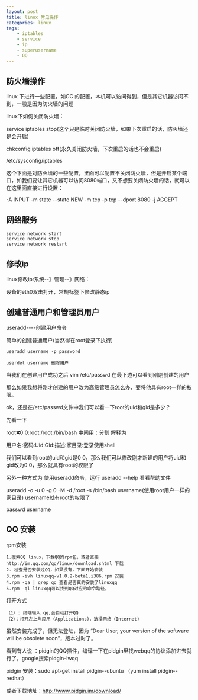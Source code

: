 ```yaml
---
layout: post
title: linux 常见操作
categories: linux
tags: 
    - iptables
    - service
    - ip
    - superusername
    - QQ
---
```


## 防火墙操作

linux 下进行一些配置，如CC 的配置，本机可以访问得到，但是其它机器访问不到，一般是因为防火墙的问题

linux下如何关闭防火墙：

service iptables stop(这个只是临时关闭防火墙，如果下次重启的话，防火墙还是会开启)

chkconfig iptables off(永久关闭防火墙，下次重启的话也不会重启)

/etc/sysconfig/iptables

这个下面是对防火墙的一些配置，里面可以配置不关闭防火墙，但是开启某个端口，如我们要让其它机器可以访问8080端口，又不想要关闭防火墙的话，就可以在这里面直接进行设置：

-A INPUT -m state --state NEW -m tcp -p tcp --dport 8080 -j ACCEPT

## 网络服务

    service network start
    service network stop
    service network restart 

## 修改ip

linux修改ip:系统--》管理--》网络：

设备的eth0双击打开，常规标签下修改静态ip

## 创建普通用户和管理员用户

useradd----创建用户命令

简单的创建普通用户(当然得在root登录下执行)

    useradd username -p password

    userdel username 删除用户

当我们在创建用户成功之后 vim /etc/passwd 在最下边可以看到刚刚创建的用户

那么如果我想将刚才创建的用户改为高级管理员怎么办，要将他具有root一样的权限。

ok，还是在/etc/passwd文件中我们可以看一下root的uid和gid是多少？

先看一下

root:x:0:0:root:/root:/bin/bash 中间用：分割 解释为

用户名:密码:Uid:Gid:描述:家目录:登录使用shell

我们可以看到root的uid和gid是0  0，那么我们可以修改刚才新建的用户将uid和gid改为0 0，那么就具有root的权限了

另外一种方式为 使用useradd命令，运行 useradd --help 看看帮助文件

useradd -o -u 0 -g 0 -M -d /root -s /bin/bash username(使用root用户一样的家目录) username就有root的权限了

passwd username

## QQ 安装

rpm安装

    1.搜索QQ linux，下载QQ的rpm包，或者直接 http://im.qq.com/qq/linux/download.shtml 下载
    2. 检查是否安装过QQ，如果没有，下面开始安装
    3.rpm -ivh linuxqq-v1.0.2-beta1.i386.rpm 安装
    4.rpm -qa | grep qq 查看是否真的安装了linuxqq
    5.rpm -ql linuxqq可以找到QQ对应的命令路径。

打开方式 

    （1）: 终端输入 qq,会自动打开QQ
    （2）：打开左上角应用（Applications)，选择网络（Internet)

虽然安装完成了，但无法登陆，因为 “Dear User, your version of the software will be obsolete soon”，版本过时了。

看到有人说 ：pidgin的QQ插件，编译一下在pidgin里找webqq的协议添加进去就行了，google搜索pidgin-lwqq

pidgin 安装：sudo apt-get install pidgin--ubuntu （yum install pidgin--redhat）

或者下载地址：<http://www.pidgin.im/download/>



